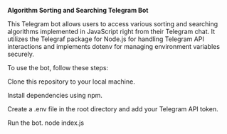 **Algorithm Sorting and Searching Telegram Bot**

This Telegram bot allows users to access various sorting and searching algorithms implemented in JavaScript right from their Telegram chat. It utilizes the Telegraf package for Node.js for handling Telegram API interactions and implements dotenv for managing environment variables securely.

To use the bot, follow these steps:

Clone this repository to your local machine.

Install dependencies using npm.

Create a .env file in the root directory and add your Telegram API token.

Run the bot.
node index.js

